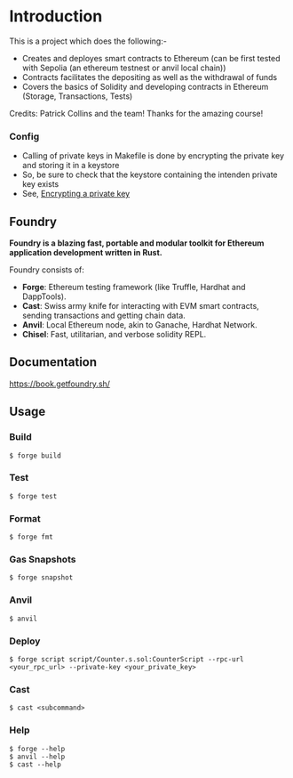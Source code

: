 # Introduction
This is a project which does the following:- 

- Creates and deployes smart contracts to Ethereum (can be first tested with Sepolia (an ethereum testnest or anvil local chain))
- Contracts facilitates the depositing as well as the withdrawal of funds
- Covers the basics of Solidity and developing contracts in Ethereum (Storage, Transactions, Tests)

Credits: Patrick Collins and the team! Thanks for the amazing course!

### Config
- Calling of private keys in Makefile is done by encrypting the private key and storing it in a keystore
- So, be sure to check that the keystore containing the intenden private key exists
- See, [Encrypting a private key](https://github.com/Cyfrin/foundry-full-course-f23?tab=readme-ov-file#can-you-encrypt-a-private-key---a-keystore-in-foundry-yet)


## Foundry

**Foundry is a blazing fast, portable and modular toolkit for Ethereum application development written in Rust.**

Foundry consists of:

-   **Forge**: Ethereum testing framework (like Truffle, Hardhat and DappTools).
-   **Cast**: Swiss army knife for interacting with EVM smart contracts, sending transactions and getting chain data.
-   **Anvil**: Local Ethereum node, akin to Ganache, Hardhat Network.
-   **Chisel**: Fast, utilitarian, and verbose solidity REPL.

## Documentation

https://book.getfoundry.sh/

## Usage

### Build

```shell
$ forge build
```

### Test

```shell
$ forge test
```

### Format

```shell
$ forge fmt
```

### Gas Snapshots

```shell
$ forge snapshot
```

### Anvil

```shell
$ anvil
```

### Deploy

```shell
$ forge script script/Counter.s.sol:CounterScript --rpc-url <your_rpc_url> --private-key <your_private_key>
```

### Cast

```shell
$ cast <subcommand>
```

### Help

```shell
$ forge --help
$ anvil --help
$ cast --help
```
